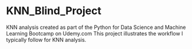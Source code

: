 # KNN_Blind_Project
KNN analysis created as part of the Python for Data Science and Machine Learning Bootcamp on Udemy.com
This project illustrates the workflow I typically follow for KNN analysis.

